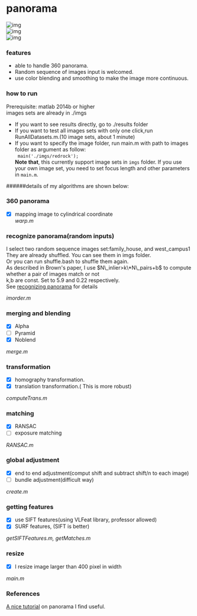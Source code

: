 # panorama  
![img](https://raw.githubusercontent.com/yihui-he/panorama/master/results/intersection.jpg)  
![img](https://raw.githubusercontent.com/yihui-he/panorama/master/results/GrandCanyon2.jpg)  
![img](https://raw.githubusercontent.com/yihui-he/panorama/master/results/redrock.jpg)  
### features  
- able to handle 360 panorama.
- Random sequence of images input is welcomed.
- use color blending and smoothing to make the image more continuous.  

### how to run  
Prerequisite: matlab 2014b or higher  
images sets are already in ./imgs  
- If you want to see results directly, go to ./results folder
- If you want to test all images sets with only one click,run RunAllDatasets.m.(10 image sets, about 1 minute)  
- If you want to specify the image folder, run main.m with path to images folder as argument as follow:  
` main('./imgs/redrock');`  
**Note that**, this currently support image sets in `imgs` folder. If you use your own image set, you need to set focus length and other parameters in `main.m`.

######details of my algorithms are shown below:  

### 360 panorama
- [x] mapping image to cylindrical coordinate  
*warp.m*  

### recognize panorama(random inputs)
I select two random sequence images set:family\_house, and west\_campus1  
They are already shuffled. You can see them in imgs folder.  
Or you can run shuffle.bash to shuffle them again.  
As described in Brown's paper, I use $N\_inlier>k\*N\_pairs+b$ to compute whether a pair of images match or not  
k,b are const. Set to 5.9 and 0.22 respectively.  
See [recognizing panorama](https://github.com/yihui-he/panorama/blob/master/resource/recognizing_panorama.pdf) for details  

*imorder.m*  

### merging and blending  
- [x] Alpha  
- [ ] Pyramid  
- [x] Noblend

*merge.m*  

### transformation
- [x] homography transformation.
- [x] translation transformation.( This is more robust)

*computeTrans.m*  

### matching
- [x] RANSAC
- [ ] exposure matching  

*RANSAC.m*  

### global adjustment
- [x] end to end adjustment(comput shift and subtract shift/n to each image)  
- [ ] bundle adjustment(difficult way)  

*create.m*  

### getting features
- [x] use SIFT features(using VLFeat library, professor allowed)  
- [x] SURF features, (SIFT is better)  

*getSIFTFeatures.m, getMatches.m*  
  
### resize  
- [x] I resize image larger than 400 pixel in width  
  
*main.m*  
  
### References  
[A nice tutorial](https://github.com/yihui-he/panorama/blob/master/resource/stitching%20tutorial.pdf) on panorama I find useful.  

